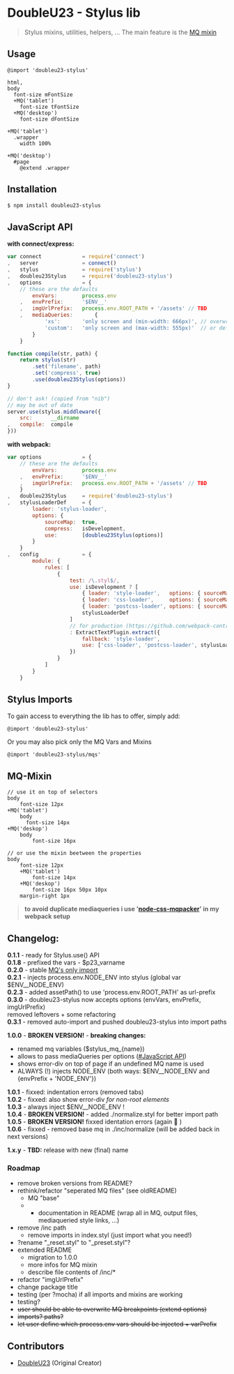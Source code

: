 # DoubleU23 - Stylus lib  
> Stylus mixins, utilities, helpers, ...
The main feature is the [MQ mixin](#mq-mixin)

## Usage
```Stylus
@import 'doubleu23-stylus'

html,
body
  font-size mFontSize
  +MQ('tablet')
    font-size tFontSize
  +MQ('desktop')
    font-size dFontSize

+MQ('tablet')
  .wrapper
    width 100%

+MQ('desktop')
  #page
    @extend .wrapper
```

## Installation

```bash
$ npm install doubleu23-stylus
```

## JavaScript API

__with connect/express:__
```javascript
var connect             = require('connect')
,   server              = connect()
,   stylus              = require('stylus')
,   doubleu23Stylus     = require('doubleu23-stylus')
,   options             = {
    // these are the defaults
        envVars:        process.env
    ,   envPrefix:      '$ENV__'
    ,   imgUrlPrefix:   process.env.ROOT_PATH + '/assets' // TBD
    ,   mediaQueries:       {
            'xs':       'only screen and (min-width: 666px)', // overwrite 'xs'
            'custom':   'only screen and (max-width: 555px)'  // or define your own
        }
    }

function compile(str, path) {
    return stylus(str)
        .set('filename', path)
        .set('compress', true)
        .use(doubleu23Stylus(options))
}

// don't ask! (copied from "nib")
// may be out of date
server.use(stylus.middleware({
    src:      __dirname
,   compile:  compile
}))
```

__with webpack:__
```javascript
var options             = {
    // these are the defaults
        envVars:        process.env
    ,   envPrefix:      '$ENV__'
    ,   imgUrlPrefix:   process.env.ROOT_PATH + '/assets' // TBD
    }
,   doubleu23Stylus     = require('doubleu23-stylus')
,   stylusLoaderDef     = {
        loader: 'stylus-loader',
        options: {
            sourceMap:  true,
            compress:   isDevelopment,
            use:        [doubleu23Stylus(options)]
        }
    }
,   config              = {
        module: {
            rules: [
                {
                    test: /\.styl$/,
                    use: isDevelopment ? [
                        { loader: 'style-loader',   options: { sourceMap: true } },
                        { loader: 'css-loader',     options: { sourceMap: true } },
                        { loader: 'postcss-loader', options: { sourceMap: true } },
                        stylusLoaderDef
                    ]
                    // for production (https://github.com/webpack-contrib/extract-text-webpack-plugin)
                    : ExtractTextPlugin.extract({
                        fallback: 'style-loader',
                        use: ['css-loader', 'postcss-loader', stylusLoaderDef]
                    })
                }
            ]
        }
    }

```

## Stylus Imports  

To gain access to everything the lib has to offer, simply add:  
  ```stylus
  @import 'doubleu23-stylus'
  ```
  Or you may also pick only the MQ Vars and Mixins

  ```stylus
  @import 'doubleu23-stylus/mqs'
  ```

## MQ-Mixin
```stylus
// use it on top of selectors
body
    font-size 12px
+MQ('tablet')
    body
      font-size 14px
+MQ('deskop')
    body
        font-size 16px

// or use the mixin beetween the properties
body
    font-size 12px
    +MQ('tablet')
        font-size 14px
    +MQ('deskop')
        font-size 16px 50px 10px
    margin-right 1px
```
> **to avoid duplicate mediaqueries i use '[node-css-mqpacker](https://github.com/hail2u/node-css-mqpacker)' in my webpack setup**

## Changelog:
**0.1.1** - ready for Stylus.use() API  
**0.1.8** - prefixed the vars - $p23_varname  
**0.2.0** - stable [MQ's only import](#stylus-imports)  
**0.2.1** - injects process.env.NODE_ENV into stylus (global var $ENV__NODE_ENV)  
**0.2.3** - added assetPath() to use 'process.env.ROOT_PATH' as url-prefix  
**0.3.0** - doubleu23-stylus now accepts options (envVars, envPrefix, imgUrlPrefix)  
removed leftovers + some refactoring  
**0.3.1** - removed auto-import and pushed doubleu23-stylus into import paths

**1.0.0** - **BROKEN VERSION!** - **breaking changes:**   
* renamed mq variables ($stylus_mq_{name})  
* allows to pass mediaQueries per options ([#JavaScript API](#javascript-api))  
* shows error-div on top of page if an undefined MQ name is used
* ALWAYS (!) injects NODE_ENV (both ways: $ENV__NODE_ENV and {envPrefix + 'NODE_ENV'})

**1.0.1** - fixxed: indentation errors (removed tabs)  
**1.0.2** - fixxed: also show error-div _for non-root elements_  
**1.0.3** - always inject $ENV__NODE_ENV !  
**1.0.4** - **BROKEN VERSION!** - added ./normalize.styl for better import path  
**1.0.5** - **BROKEN VERSION!** fixxed identation errors (again :poop: )  
**1.0.6** - fixxed - removed base mq in ./inc/normalize (will be added back in next versions)  

**1.x.y** - **TBD:** release with new (final) name

### Roadmap
* remove broken versions from README?
* rethink/refactor "seperated MQ files" (see oldREADME)
  * MQ "base"
  * + documentation in README (wrap all in MQ, output files, mediaqueried style links, ...)  
* remove /inc path
  * remove imports in index.styl (just import what you need!)
* ?rename "_reset.styl" to "_preset.styl"?
* extended README  
  * migration to 1.0.0  
  * more infos for MQ mixin  
  * describe file contents of /inc/*  
* refactor "imgUrlPrefix"  
* change package title  
* testing (per ?mocha) if all imports and mixins are working  
* testing?  
* ~~user should be able to overwrite MQ breakpoints (extend options)~~  
* ~~imports? paths?~~  
* ~~let user define which process.env vars should be injected + varPrefix~~

## Contributors
  - [DoubleU23](https://github.com/DoubleU23) (Original Creator)

